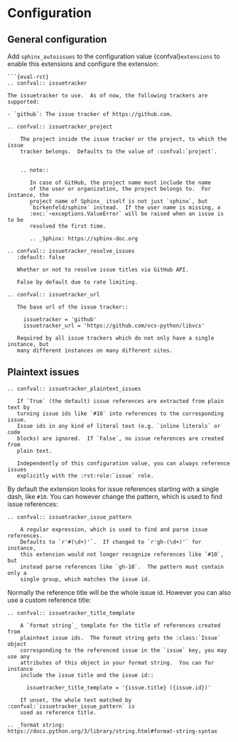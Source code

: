 # Configuration

## General configuration

Add `sphinx_autoissues` to the configuration value {confval}`extensions` to enable this extensions
and configure the extension:

````{confval}
```{eval-rst}
.. confval:: issuetracker

The issuetracker to use.  As of now, the following trackers are
supported:

- `github`: The issue tracker of https://github.com.
````

```{eval-rst}
.. confval:: issuetracker_project

    The project inside the issue tracker or the project, to which the issue
    tracker belongs.  Defaults to the value of :confval:`project`.


    .. note::

       In case of GitHub, the project name must include the name
       of the user or organization, the project belongs to.  For instance, the
       project name of Sphinx_ itself is not just `sphinx`, but
       `birkenfeld/sphinx` instead.  If the user name is missing, a
       :exc:`~exceptions.ValueError` will be raised when an issue is to be
       resolved the first time.

       .. _Sphinx: https://sphinx-doc.org

```

```{eval-rst}
.. confval:: issuetracker_resolve_issues
   :default: false

   Whether or not to resolve issue titles via GitHub API.

   False by default due to rate limiting.
```

```{eval-rst}
.. confval:: issuetracker_url

   The base url of the issue tracker::

     issuetracker = 'github'
     issuetracker_url = 'https://github.com/vcs-python/libvcs'

   Required by all issue trackers which do not only have a single instance, but
   many different instances on many different sites.
```

## Plaintext issues

```{eval-rst}
.. confval:: issuetracker_plaintext_issues

   If `True` (the default) issue references are extracted from plain text by
   turning issue ids like `#10` into references to the corresponding issue.
   Issue ids in any kind of literal text (e.g. `inline literals` or code
   blocks) are ignored.  If `False`, no issue references are created from
   plain text.

   Independently of this configuration value, you can always reference issues
   explicitly with the :rst:role:`issue` role.
```

By default the extension looks for issue references starting with a single dash, like `#10`. You can
however change the pattern, which is used to find issue references:

```{eval-rst}
.. confval:: issuetracker_issue_pattern

    A regular expression, which is used to find and parse issue references.
    Defaults to `r'#(\d+)'`.  If changed to `r'gh-(\d+)'` for instance,
    this extension would not longer recognize references like `#10`, but
    instead parse references like `gh-10`.  The pattern must contain only a
    single group, which matches the issue id.
```

Normally the reference title will be the whole issue id. However you can also use a custom reference
title:

```{eval-rst}
.. confval:: issuetracker_title_template

    A `format string`_ template for the title of references created from
    plaintext issue ids.  The format string gets the :class:`Issue` object
    corresponding to the referenced issue in the `issue` key, you may use any
    attributes of this object in your format string.  You can for instance
    include the issue title and the issue id::

      issuetracker_title_template = '{issue.title} ({issue.id})'

    If unset, the whole text matched by :confval:`issuetracker_issue_pattern` is
    used as reference title.

.. _format string: https://docs.python.org/3/library/string.html#format-string-syntax
```
